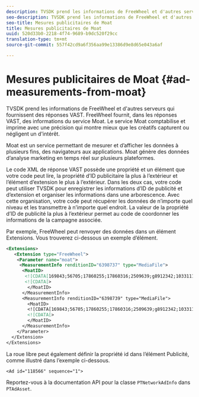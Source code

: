 ```yaml
---
description: TVSDK prend les informations de FreeWheel et d'autres serveurs qui fournissent des réponses VAST. FreeWheel fournit, dans les réponses VAST, des informations du service Moat. Le service Moat comptabilise et imprime avec une précision qui montre mieux que les créatifs capturent ou négligent un   d'intérêt.
seo-description: TVSDK prend les informations de FreeWheel et d'autres serveurs qui fournissent des réponses VAST. FreeWheel fournit, dans les réponses VAST, des informations du service Moat. Le service Moat comptabilise et imprime avec une précision qui montre mieux que les créatifs capturent ou négligent un   d'intérêt.
seo-title: Mesures publicitaires de Moat
title: Mesures publicitaires de Moat
uuid: 520d33b0-2218-4f74-9689-b9dc520f29cc
translation-type: tm+mt
source-git-commit: 557f42cd9a6f356aa99e13386d9e8d65e043a6af

---
```



# Mesures publicitaires de Moat {#ad-measurements-from-moat}

TVSDK prend les informations de FreeWheel et d&#39;autres serveurs qui fournissent des réponses VAST. FreeWheel fournit, dans les réponses VAST, des informations du service Moat. Le service Moat comptabilise et imprime avec une précision qui montre mieux que les créatifs capturent ou négligent un   d&#39;intérêt.

Moat est un service permettant de mesurer et d’afficher les données à plusieurs fins, des navigateurs aux applications. Moat génère des données d’analyse marketing en temps réel sur plusieurs plateformes.

Le code XML de réponse VAST possède une propriété et un élément que votre code peut lire, la propriété d’ID publicitaire la plus à l’extérieur et l’élément d’extension le plus à l’extérieur. Dans les deux cas, votre code peut utiliser TVSDK pour enregistrer les informations d’ID de publicité et d’extension et organiser les informations dans une arborescence. Avec cette organisation, votre code peut récupérer les données de n’importe quel niveau et les transmettre à n’importe quel endroit. La valeur de la propriété d’ID de publicité la plus à l’extérieur permet au code de coordonner les informations de la campagne associée.

Par exemple, FreeWheel peut renvoyer des données dans un élément Extensions. Vous trouverez ci-dessous un exemple d’élément.

```xml
<Extensions> 
   <Extension type="FreeWheel"> 
    <Parameter name="moat"> 
     <MeasurementInfo renditionID="6398737" type="MediaFile"> 
      <MoatID> 
       <![CDATA[169843;56705;17860255;17860316;2509639;g8912342;103311138;g436558;530633]]]]> 
       <![CDATA[> 
        </MoatID> 
      </MeasurementInfo> 
      <MeasurementInfo renditionID="6398739" type="MediaFile"> 
        <MoatID> 
        <![CDATA[169843;56705;17860255;17860316;2509639;g8912342;103311138;g436558;530633]]]]> 
        <![CDATA[> 
        </MoatID> 
      </MeasurementInfo> 
    </Parameter> 
  </Extension> 
</Extensions>
```

La roue libre peut également définir la propriété id dans l’élément Publicité, comme illustré dans l’exemple ci-dessous.

```
<Ad id="118566" sequence="1">
```

Reportez-vous à la documentation API pour la classe `PTNetworkAdInfo` dans `PTAdAsset`.